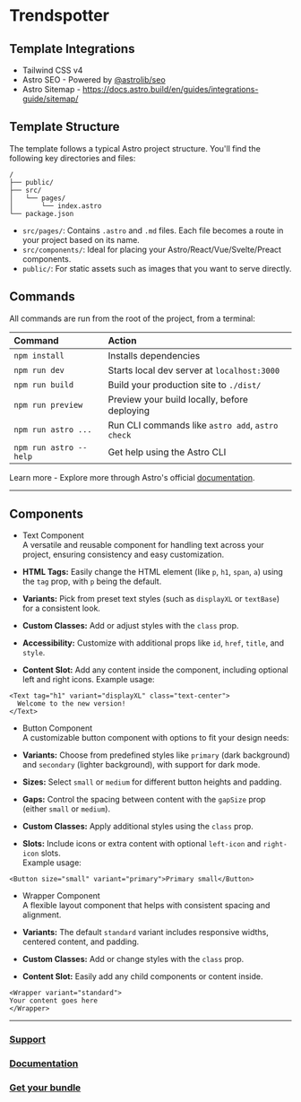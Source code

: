 # Trendspotter

## Template Integrations
- Tailwind CSS v4  
- Astro SEO - Powered by [@astrolib/seo](https://github.com/onwidget/astrolib/tree/main/packages/seo)
- Astro Sitemap - https://docs.astro.build/en/guides/integrations-guide/sitemap/

## Template Structure

The template follows a typical Astro project structure. You'll find the following key directories and files:


```
/
├── public/
├── src/
│   └── pages/
│       └── index.astro
└── package.json
```

- `src/pages/`: Contains `.astro` and `.md` files. Each file becomes a route in your project based on its name.
- `src/components/`: Ideal for placing your Astro/React/Vue/Svelte/Preact components.
- `public/`: For static assets such as images that you want to serve directly.

## Commands

All commands are run from the root of the project, from a terminal:

| Command                | Action                                           |
| :--------------------- | :----------------------------------------------- |
| `npm install`          | Installs dependencies                            |
| `npm run dev`          | Starts local dev server at `localhost:3000`      |
| `npm run build`        | Build your production site to `./dist/`          |
| `npm run preview`      | Preview your build locally, before deploying     |
| `npm run astro ...`    | Run CLI commands like `astro add`, `astro check` |
| `npm run astro --help` | Get help using the Astro CLI                     |

Learn more - Explore more through Astro's official [documentation](https://docs.astro.build).

------


## Components

- Text Component  
A versatile and reusable component for handling text across your project, ensuring consistency and easy customization.  

- **HTML Tags:** Easily change the HTML element (like `p`, `h1`, `span`, `a`) using the `tag` prop, with `p` being the default.  
- **Variants:** Pick from preset text styles (such as `displayXL` or `textBase`) for a consistent look.  
- **Custom Classes:** Add or adjust styles with the `class` prop.  
- **Accessibility:** Customize with additional props like `id`, `href`, `title`, and `style`.  
- **Content Slot:** Add any content inside the component, including optional left and right icons. 
Example usage:
```astro
<Text tag="h1" variant="displayXL" class="text-center">
  Welcome to the new version!
</Text>
``` 

- Button Component  
A customizable button component with options to fit your design needs:  

- **Variants:** Choose from predefined styles like `primary` (dark background) and `secondary` (lighter background), with support for dark mode.  
- **Sizes:** Select `small` or `medium` for different button heights and padding.  
- **Gaps:** Control the spacing between content with the `gapSize` prop (either `small` or `medium`).  
- **Custom Classes:** Apply additional styles using the `class` prop.  
- **Slots:** Include icons or extra content with optional `left-icon` and `right-icon` slots.  
Example usage:
```astro
<Button size="small" variant="primary">Primary small</Button>
```

-  Wrapper Component  
A flexible layout component that helps with consistent spacing and alignment.  

- **Variants:** The default `standard` variant includes responsive widths, centered content, and padding.  
- **Custom Classes:** Add or change styles with the `class` prop.  
- **Content Slot:** Easily add any child components or content inside.

```astro
<Wrapper variant="standard">
Your content goes here
</Wrapper>
```
-----

### [Support](https://lexingtonthemes.com/legal/support/)
### [Documentation](https://lexingtonthemes.com/documentation/)
### [Get your bundle](https://lexingtonthemes.com)